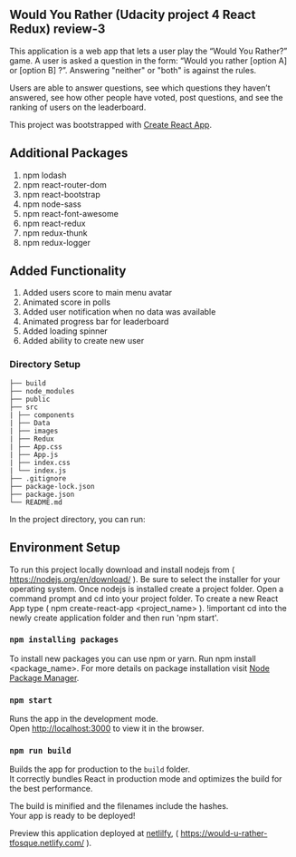 ## Would You Rather (Udacity project 4 React Redux) review-3

This application is a web app that lets a user play the “Would You Rather?” game. A user is asked a question in the form: “Would you rather [option A] or [option B] ?”. Answering "neither" or "both" is against the rules.

Users are able to answer questions, see which questions they haven’t answered, see how other people have voted, post questions, and see the ranking of users on the leaderboard.

This project was bootstrapped with [Create React App](https://github.com/facebook/create-react-app).

## Additional Packages

1. npm lodash
2. npm react-router-dom
3. npm react-bootstrap
4. npm node-sass
5. npm react-font-awesome
6. npm react-redux
7. npm redux-thunk
8. npm redux-logger

## Added Functionality

1. Added users score to main menu avatar
2. Animated score in polls
3. Added user notification when no data was available
4. Animated progress bar for leaderboard
5. Added loading spinner
6. Added ability to create new user

### Directory Setup

```
├── build
├── node_modules
├── public
├── src
| ├── components
| ├── Data
| ├── images
| ├── Redux
| ├── App.css
| ├── App.js
| ├── index.css
| └── index.js
├── .gitignore
├── package-lock.json
├── package.json
└── README.md
```

In the project directory, you can run:

## Environment Setup

To run this project locally download and install nodejs from ( https://nodejs.org/en/download/ ).
Be sure to select the installer for your operating system.
Once nodejs is installed create a project folder.
Open a command prompt and cd into your project folder.
To create a new React App type ( npm create-react-app <project_name> ).
!important cd into the newly create application folder and then run 'npm start'.

### `npm installing packages`

To install new packages you can use npm or yarn. Run npm install <package_name>.
For more details on package installation visit [Node Package Manager](https://www.tutorialsteacher.com/nodejs/what-is-node-package-manager).

### `npm start`

Runs the app in the development mode.<br />
Open [http://localhost:3000](http://localhost:3000) to view it in the browser.

### `npm run build`

Builds the app for production to the `build` folder.<br />
It correctly bundles React in production mode and optimizes the build for the best performance.

The build is minified and the filenames include the hashes.<br />
Your app is ready to be deployed!

Preview this application deployed at [netlilfy](https://would-u-rather-tfosque.netlify.com/), ( https://would-u-rather-tfosque.netlify.com/ ).

